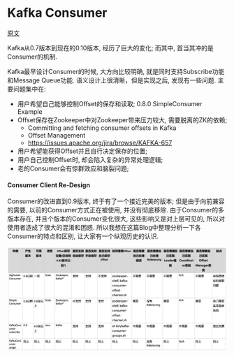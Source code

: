 # Kafka Consumer

[原文](http://m.blog.csdn.net/article/details?id=69554569)

Kafka从0.7版本到现在的0.10版本, 经历了巨大的变化; 而其中, 首当其冲的是Consumer的机制.

Kafka最早设计Consumer的时候, 大方向比较明确, 就是同时支持Subscribe功能和Message Queue功能. 语义设计上很清晰，但是实现之后, 发现有一些问题. 主要问题集中在:
* 用户希望自己能够控制Offset的保存和读取; 
0.8.0 SimpleConsumer Example
* Offset保存在Zookeeper中对Zookeeper带来压力较大, 需要脱离的ZK的依赖;
    * Committing and fetching consumer offsets in Kafka
    * Offset Management
    * https://issues.apache.org/jira/browse/KAFKA-657
* 用户希望能获得Offset并且自行决定保存的位置;
* 用户自己控制Offset时, 却会陷入复杂的异常处理逻辑;
* 老的Consumer会有惊群效应和脑裂问题;

#### Consumer Client Re-Design
Consumer的改进直到0.9版本, 终于有了一个接近完美的版本; 但是由于向前兼容的需要, 以前的Consumer方式正在被使用, 并没有彻底移除. 由于Consumer的多版本存在, 并且个版本的Consumer变化很大, 这些影响又是对上层可见的, 所以对使用者造成了很大的混淆和困惑.
所以我想在这篇Blog中整理分析一下各Consumer的特点和区别, 让大家有一个纵观历史的认识.

![image](https://github.com/jaiminpan/misc-image/blob/master/kafka_consumer.jpeg)
